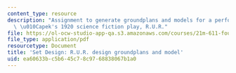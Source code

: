 ```yaml
---
content_type: resource
description: "Assignment to generate groundplans and models for a performance of Karel\
  \ \u010Capek's 1920 science fiction play, R.U.R."
file: https://ol-ocw-studio-app-qa.s3.amazonaws.com/courses/21m-611-foundations-of-theater-practice-fall-2009/ea60633bc5b645c78c9768838067b1a0_MIT21M_611F09_setdesign2.pdf
file_type: application/pdf
resourcetype: Document
title: 'Set Design: R.U.R. design groundplans and model'
uid: ea60633b-c5b6-45c7-8c97-68838067b1a0
---
```

